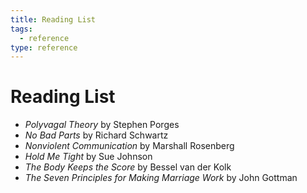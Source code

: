 ```yaml
---
title: Reading List
tags:
  - reference
type: reference
---
```

# Reading List

- *Polyvagal Theory* by Stephen Porges
- *No Bad Parts* by Richard Schwartz
- *Nonviolent Communication* by Marshall Rosenberg
- *Hold Me Tight* by Sue Johnson
- *The Body Keeps the Score* by Bessel van der Kolk
- *The Seven Principles for Making Marriage Work* by John Gottman
